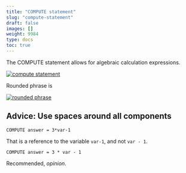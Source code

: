 ```yaml
---
title: "COMPUTE statement"
slug: "compute-statement"
draft: false
images: []
weight: 9984
type: docs
toc: true
---
```


The COMPUTE statement allows for algebraic calculation expressions.

[![compute statement][1]][1]


Rounded phrase is

[![rounded phrase][2]][2]


  [1]: http://i.stack.imgur.com/inJFi.png
  [2]: http://i.stack.imgur.com/Gnep0.png

## Advice: Use spaces around all components
    COMPUTE answer = 3*var-1

That is a reference to the variable `var-1`, and not `var - 1`.

    COMPUTE answer = 3 * var - 1

Recommended, *opinion*.


